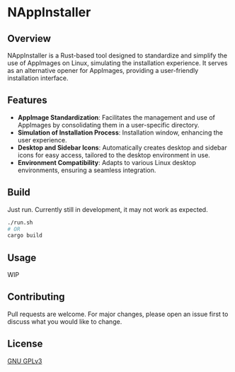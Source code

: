 # NAppInstaller

## Overview
NAppInstaller is a Rust-based tool designed to standardize and simplify the use of AppImages on Linux, simulating the installation experience. It serves as an alternative opener for AppImages, providing a user-friendly installation interface.

## Features
- **AppImage Standardization**: Facilitates the management and use of AppImages by consolidating them in a user-specific directory.
- **Simulation of Installation Process**: Installation window, enhancing the user experience.
- **Desktop and Sidebar Icons**: Automatically creates desktop and sidebar icons for easy access, tailored to the desktop environment in use.
- **Environment Compatibility**: Adapts to various Linux desktop environments, ensuring a seamless integration.

## Build
Just run. Currently still in development, it may not work as expected.
```bash
./run.sh
# OR
cargo build
```

## Usage
WIP

## Contributing
Pull requests are welcome. For major changes, please open an issue first
to discuss what you would like to change.

## License
[GNU GPLv3](LICENCE.md)